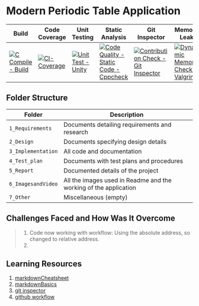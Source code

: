 # Modern Periodic Table Application


Build | Code Coverage | Unit Testing | Static Analysis | Git Inspector | Memory Leak
------|----------|-------|-------- | --- | ---
[![C Compile - Build](https://github.com/KhubiThakkar/Periodic-Table/actions/workflows/build.yml/badge.svg?branch=master)](https://github.com/KhubiThakkar/Periodic-Table/actions/workflows/build.yml) | [![CI-Coverage](https://github.com/KhubiThakkar/Periodic-Table/actions/workflows/coverage.yml/badge.svg?branch=master)](https://github.com/KhubiThakkar/Periodic-Table/actions/workflows/coverage.yml) | [![Unit Test - Unity](https://github.com/KhubiThakkar/Periodic-Table/actions/workflows/unit-test.yml/badge.svg?branch=master)](https://github.com/KhubiThakkar/Periodic-Table/actions/workflows/unit-test.yml) | [![Code Quality - Static Code - Cppcheck](https://github.com/KhubiThakkar/Periodic-Table/actions/workflows/cpp-check.yml/badge.svg?branch=master)](https://github.com/KhubiThakkar/Periodic-Table/actions/workflows/cpp-check.yml) | [![Contribution Check - Git Inspector](https://github.com/KhubiThakkar/Periodic-Table/actions/workflows/gitinspector.yml/badge.svg?branch=master)](https://github.com/KhubiThakkar/Periodic-Table/actions/workflows/gitinspector.yml) | [![Dynamic Memory Check - Valgrind](https://github.com/KhubiThakkar/Periodic-Table/actions/workflows/valgrind.yml/badge.svg?branch=master)](https://github.com/KhubiThakkar/Periodic-Table/actions/workflows/valgrind.yml)


## Folder Structure
Folder             | Description
-------------------| -----------------------------------------
`1_Requirements`   | Documents detailing requirements and research
`2_Design`         | Documents specifying design details
`3_Implementation` | All code and documentation
`4_Test_plan`      | Documents with test plans and procedures
`5_Report`         | Documented details of the project
`6_ImagesandVideo` | All the images used in Readme and the working of the application
`7_Other`          | Miscellaneous (empty)


## Challenges Faced and How Was It Overcome

> 1. Code now working with workflow: 
        Using the absolute address, so changed to relative address.
> 2. 


## Learning Resources
1. [markdownCheatsheet](https://github.com/adam-p/markdown-here/wiki/Markdown-Cheatsheet)
2. [markdownBasics](https://guides.github.com/features/mastering-markdown/)
3. [git inspector](https://github.com/ejwa/gitinspector.git)
4. [github workflow](https://docs.github.com/en/actions/learn-github-action)

